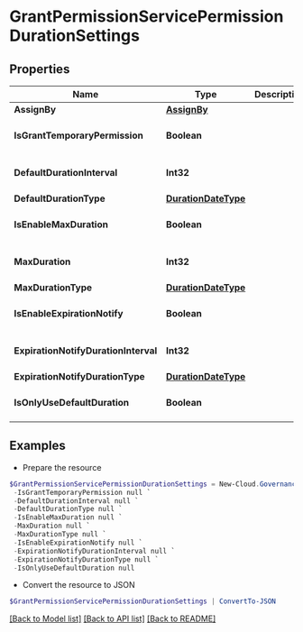# GrantPermissionServicePermissionDurationSettings
## Properties

Name | Type | Description | Notes
------------ | ------------- | ------------- | -------------
**AssignBy** | [**AssignBy**](AssignBy.md) |  | [optional] 
**IsGrantTemporaryPermission** | **Boolean** |  | [optional] [default to $false]
**DefaultDurationInterval** | **Int32** |  | [optional] [default to 0]
**DefaultDurationType** | [**DurationDateType**](DurationDateType.md) |  | [optional] 
**IsEnableMaxDuration** | **Boolean** |  | [optional] [default to $false]
**MaxDuration** | **Int32** |  | [optional] [default to 0]
**MaxDurationType** | [**DurationDateType**](DurationDateType.md) |  | [optional] 
**IsEnableExpirationNotify** | **Boolean** |  | [optional] [default to $false]
**ExpirationNotifyDurationInterval** | **Int32** |  | [optional] [default to 0]
**ExpirationNotifyDurationType** | [**DurationDateType**](DurationDateType.md) |  | [optional] 
**IsOnlyUseDefaultDuration** | **Boolean** |  | [optional] [default to $false]

## Examples

- Prepare the resource
```powershell
$GrantPermissionServicePermissionDurationSettings = New-Cloud.Governance.ClientGrantPermissionServicePermissionDurationSettings  -AssignBy null `
 -IsGrantTemporaryPermission null `
 -DefaultDurationInterval null `
 -DefaultDurationType null `
 -IsEnableMaxDuration null `
 -MaxDuration null `
 -MaxDurationType null `
 -IsEnableExpirationNotify null `
 -ExpirationNotifyDurationInterval null `
 -ExpirationNotifyDurationType null `
 -IsOnlyUseDefaultDuration null
```

- Convert the resource to JSON
```powershell
$GrantPermissionServicePermissionDurationSettings | ConvertTo-JSON
```

[[Back to Model list]](../README.md#documentation-for-models) [[Back to API list]](../README.md#documentation-for-api-endpoints) [[Back to README]](../README.md)

